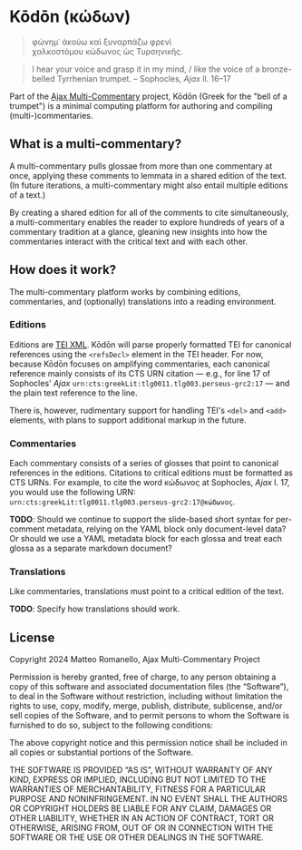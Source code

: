 # Kōdōn (κώδων)

> φώνημ᾽ ἀκούω καὶ ξυναρπάζω φρενὶ  
> χαλκοστόμου κώδωνος ὡς Τυρσηνικῆς.

> I hear your voice and grasp it in my mind, / like the voice of a bronze-belled Tyrrhenian trumpet. – Sophocles, _Ajax_ ll. 16–17

Part of the [Ajax Multi-Commentary](https://github.com/AjaxMultiCommentary/) project, Kōdōn (Greek for the "bell of a trumpet") is a minimal computing platform for authoring and compiling (multi-)commentaries.

## What is a multi-commentary?

A multi-commentary pulls glossae from more than one commentary at once, applying these comments to lemmata in a shared edition of the text. (In future iterations, a multi-commentary might also entail multiple editions of a text.)

By creating a shared edition for all of the comments to cite simultaneously, a multi-commentary enables the reader to explore hundreds of years of a commentary tradition at a glance, gleaning new insights into how the commentaries interact with the critical text and with each other.

## How does it work?

The multi-commentary platform works by combining editions, commentaries, and (optionally) translations into a reading environment.

### Editions

Editions are [TEI XML](https://tei-c.org). Kōdōn will parse properly formatted TEI for canonical references using the `<refsDecl>` element in the TEI header. For now, because Kōdōn focuses on amplifying commentaries, each canonical reference mainly consists of its CTS URN citation — e.g., for line 17 of Sophocles' _Ajax_ `urn:cts:greekLit:tlg0011.tlg003.perseus-grc2:17` — and the plain text reference to the line.

There is, however, rudimentary support for handling TEI's `<del>` and `<add>` elements, with plans to support additional markup in the future.

### Commentaries

Each commentary consists of a series of glosses that point to canonical references in the editions. Citations to critical editions must be formatted as CTS URNs. For example, to cite the word κώδωνος at Sophocles, _Ajax_ l. 17, you would use the following URN: `urn:cts:greekLit:tlg0011.tlg003.perseus-grc2:17@κώδωνος`.

**TODO**: Should we continue to support the slide-based short syntax for per-comment metadata, relying on the YAML block only document-level data? Or should we use a YAML metadata block for each glossa and treat each glossa as a separate markdown document?

### Translations

Like commentaries, translations must point to a critical edition of the text.

**TODO**: Specify how translations should work.

## License

Copyright 2024 Matteo Romanello, Ajax Multi-Commentary Project

Permission is hereby granted, free of charge, to any person obtaining a copy of this software and associated documentation files (the “Software”), to deal in the Software without restriction, including without limitation the rights to use, copy, modify, merge, publish, distribute, sublicense, and/or sell copies of the Software, and to permit persons to whom the Software is furnished to do so, subject to the following conditions:

The above copyright notice and this permission notice shall be included in all copies or substantial portions of the Software.

THE SOFTWARE IS PROVIDED “AS IS”, WITHOUT WARRANTY OF ANY KIND, EXPRESS OR IMPLIED, INCLUDING BUT NOT LIMITED TO THE WARRANTIES OF MERCHANTABILITY, FITNESS FOR A PARTICULAR PURPOSE AND NONINFRINGEMENT. IN NO EVENT SHALL THE AUTHORS OR COPYRIGHT HOLDERS BE LIABLE FOR ANY CLAIM, DAMAGES OR OTHER LIABILITY, WHETHER IN AN ACTION OF CONTRACT, TORT OR OTHERWISE, ARISING FROM, OUT OF OR IN CONNECTION WITH THE SOFTWARE OR THE USE OR OTHER DEALINGS IN THE SOFTWARE.
